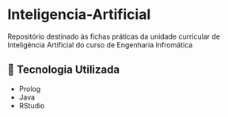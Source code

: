 # Inteligencia-Artificial
Repositório destinado às fichas práticas da unidade curricular de Inteligência Artificial do curso de Engenharia Infromática
## 🚀 Tecnologia Utilizada
* Prolog
* Java
* RStudio
